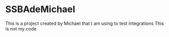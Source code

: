 # SSBAdeMichael
This is a project created by Michael that I am using to test integrations 
This is not my code
